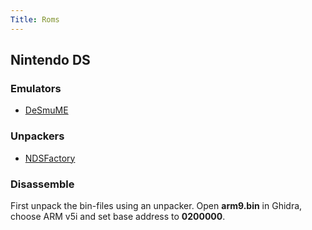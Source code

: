 ```yaml
---
Title: Roms
---
```


## Nintendo DS
### Emulators
- [DeSmuME](https://github.com/TASEmulators/desmume/releases/tag/release_0_9_13)

### Unpackers
- [NDSFactory](https://github.com/Luca1991/NDSFactory)

### Disassemble
First unpack the bin-files using an unpacker.
Open **arm9.bin** in Ghidra, choose ARM v5i and set base address to **0200000**.
